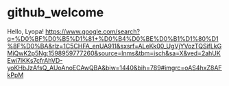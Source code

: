# github_welcome
Hello, Lyopa!
https://www.google.com/search?q=%D0%BF%D0%B5%D1%81+%D0%B4%D0%BE%D0%B1%D1%80%D1%8F%D0%BA&rlz=1C5CHFA_enUA911&sxsrf=ALeKk00_UgVjYVozTQSifLkGMiQwK2p5Ng:1598959777260&source=lnms&tbm=isch&sa=X&ved=2ahUKEwi7lKKs7cfrAhVD-yoKHbJzAfsQ_AUoAnoECAwQBA&biw=1440&bih=789#imgrc=oAS4hxZ8AFkPpM
